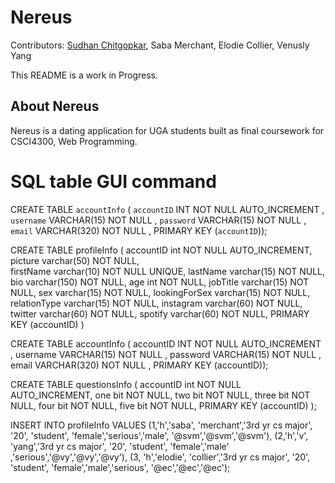 # Nereus

Contributors: [Sudhan Chitgopkar](https://sudhanchitgopkar.com), Saba Merchant, Elodie Collier, Venusly Yang

This README is a work in Progress.

## About Nereus

Nereus is a dating application for UGA students built as final coursework for CSCI4300, Web Programming. 

# SQL table GUI command

CREATE TABLE `accountInfo` ( `accountID` INT NOT NULL AUTO_INCREMENT , `username` VARCHAR(15) NOT NULL , `password` VARCHAR(15) NOT NULL , `email` VARCHAR(320) NOT NULL , PRIMARY KEY (`accountID`));


CREATE TABLE profileInfo (
	accountID int NOT NULL AUTO_INCREMENT, 
	picture varchar(50) NOT NULL,   	
    firstName varchar(10) NOT NULL UNIQUE,
    lastName varchar(15) NOT NULL,
	bio varchar(150) NOT NULL,
	age int NOT NULL,
	jobTitle varchar(15) NOT NULL,
	sex varchar(15) NOT NULL,
	lookingForSex varchar(15) NOT NULL,
    relationType varchar(15) NOT NULL,
	instagram varchar(60) NOT NULL,
	twitter varchar(60) NOT NULL,
	spotify varchar(60) NOT NULL,
	PRIMARY KEY (accountID)
)

CREATE TABLE accountInfo ( accountID INT NOT NULL AUTO_INCREMENT , username VARCHAR(15) NOT NULL , password VARCHAR(15) NOT NULL , email VARCHAR(320) NOT NULL , PRIMARY KEY (accountID));


CREATE TABLE questionsInfo (
	accountID int NOT NULL AUTO_INCREMENT, 
    one bit NOT NULL,
    two bit NOT NULL,
    three bit NOT NULL,
    four bit NOT NULL,
    five bit NOT NULL,
	PRIMARY KEY (accountID)
);


INSERT INTO profileInfo VALUES (1,'h','saba', 'merchant','3rd yr cs major', '20', 'student', 'female','serious','male', '@svm','@svm','@svm'), (2,'h','v', 'yang','3rd yr cs major', '20', 'student', 'female','male' ,'serious','@vy','@vy','@vy'), (3, 'h','elodie', 'collier','3rd yr cs major', '20', 'student', 'female','male','serious', '@ec','@ec','@ec');